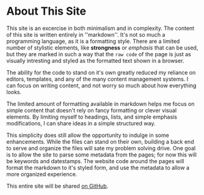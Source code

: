 About This Site
===============

This site is an excercise in both minimalism and in complexity. The content of this site is written entirely in ''markdown''. It's not so much a programming language, as it is a formatting style. There are a limited number of stylistic elements, like **strongness** or *emphasis* that can be used, but they are marked in such a way that the `raw code` of the page is just as visually intresting and styled as the formatted text shown in a browser.

The ability for the code to stand on it's own greatly reduced my reliance on editors, templates, and any of the many content management systems. I can focus on writing content, and not worry so much about how everything looks.

The limited amount of formatting available in markdown helps me focus on simple content that doesn't rely on fancy formatting or clever visual elements. By limiting myself to headings, lists, and simple emphasis modifications, I can share ideas in a simple structured way.

This simplicity does still allow the opportunity to indulge in some enhancements. While the files can stand on their own, building a back end to serve and organize the files will sate my problem solving drive. One goal is to allow the site to parse some metadata from the pages; for now this will be keywords and datestamps. The website code around the pages will format the markdown to it's styled form, and use the metadata to allow a more organized experience.

This entire site will be shared [on GitHub](https://github.com/cat5inthecradle/darinlwebb.com).

